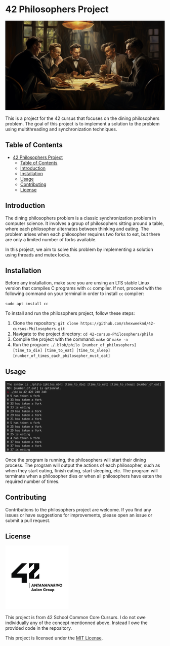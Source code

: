 # 42 Philosophers Project

![example of execution](./.blob/din.png)

This is a project for the 42 cursus that focuses on the dining philosophers problem. The goal of this project is to implement a solution to the problem using multithreading and synchronization techniques.

## Table of Contents

- [42 Philosophers Project](#42-philosophers-project)
  - [Table of Contents](#table-of-contents)
  - [Introduction](#introduction)
  - [Installation](#installation)
  - [Usage](#usage)
  - [Contributing](#contributing)
  - [License](#license)

## Introduction

The dining philosophers problem is a classic synchronization problem in computer science. It involves a group of philosophers sitting around a table, where each philosopher alternates between thinking and eating. The problem arises when each philosopher requires two forks to eat, but there are only a limited number of forks available.

In this project, we aim to solve this problem by implementing a solution using threads and mutex locks.

## Installation

Before any installation, make sure you are unsing an LTS stable Linux version that compiles C programs with `cc` compiler. If not, proceed with the following command on your terminal in order to install `cc` compiler:

`sudo apt install cc`

To install and run the philosophers project, follow these steps:

1. Clone the repository: `git clone https://github.com/shexweeknd/42-cursus-Philosophers.git`
2. Navigate to the project directory: `cd 42-cursus-Philosophers/philo`
3. Compile the project with the command: `make` or `make -n`
4. Run the program: `./.blob/philo [number_of_philosophers] [time_to_die] [time_to_eat] [time_to_sleep] [number_of_times_each_philosopher_must_eat]`

## Usage

![example of execution](./.blob/eg.png)

Once the program is running, the philosophers will start their dining process. The program will output the actions of each philosopher, such as when they start eating, finish eating, start sleeping, etc. The program will terminate when a philosopher dies or when all philosophers have eaten the required number of times.

## Contributing

Contributions to the philosophers project are welcome. If you find any issues or have suggestions for improvements, please open an issue or submit a pull request.

## License

![42](./.blob/42.png)

This project is from 42 School Common Core Cursurs. I do not owe individually any of the concept mentionned above. Instead I owe the provided code in the repository.

This project is licensed under the [MIT License](LICENSE).
